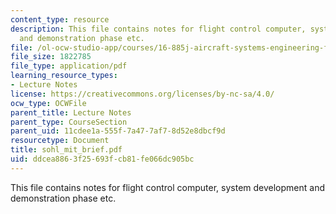 ```yaml
---
content_type: resource
description: This file contains notes for flight control computer, system development
  and demonstration phase etc.
file: /ol-ocw-studio-app/courses/16-885j-aircraft-systems-engineering-fall-2004/ddcea8863f25693fcb81fe066dc905bc_sohl_mit_brief.pdf
file_size: 1822785
file_type: application/pdf
learning_resource_types:
- Lecture Notes
license: https://creativecommons.org/licenses/by-nc-sa/4.0/
ocw_type: OCWFile
parent_title: Lecture Notes
parent_type: CourseSection
parent_uid: 11cdee1a-555f-7a47-7af7-8d52e8dbcf9d
resourcetype: Document
title: sohl_mit_brief.pdf
uid: ddcea886-3f25-693f-cb81-fe066dc905bc
---
```

This file contains notes for flight control computer, system development and demonstration phase etc.